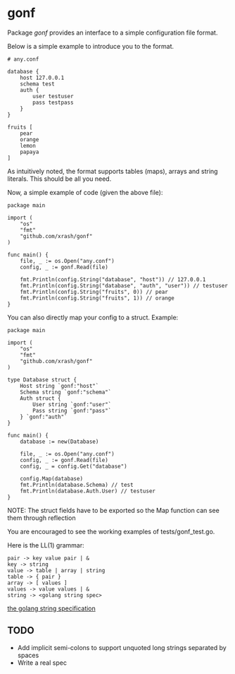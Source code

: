 # gonf

Package _gonf_ provides an interface to a simple configuration file format.

Below is a simple example to introduce you to the format.

    # any.conf

    database {
        host 127.0.0.1
        schema test
        auth {
            user testuser
            pass testpass
        }
    }

    fruits [
        pear
        orange
        lemon
        papaya
    ]

As intuitively noted, the format supports tables (maps), arrays and string literals. This should be all you need.

Now, a simple example of code (given the above file):

    package main

    import (
        "os"
        "fmt"
        "github.com/xrash/gonf"
    )

    func main() {
        file, _ := os.Open("any.conf")
        config, _ := gonf.Read(file)

        fmt.Println(config.String("database", "host")) // 127.0.0.1
        fmt.Println(config.String("database", "auth", "user")) // testuser
        fmt.Println(config.String("fruits", 0)) // pear
        fmt.Println(config.String("fruits", 1)) // orange
    }

You can also directly map your config to a struct. Example:

    package main

    import (
        "os"
        "fmt"
        "github.com/xrash/gonf"
    )

    type Database struct {
        Host string `gonf:"host"`
        Schema string `gonf:"schema"`
        Auth struct {
            User string `gonf:"user"`
            Pass string `gonf:"pass"`
        } `gonf:"auth"`
    }

    func main() {
        database := new(Database)

        file, _ := os.Open("any.conf")
        config, _ := gonf.Read(file)
        config, _ = config.Get("database")

        config.Map(database)
        fmt.Println(database.Schema) // test
        fmt.Println(database.Auth.User) // testuser
    }

NOTE: The struct fields have to be exported so the Map function can see them through reflection

You are encouraged to see the working examples of tests/gonf_test.go.

Here is the LL(1) grammar:

    pair -> key value pair | &
    key -> string
    value -> table | array | string
    table -> { pair }
    array -> [ values ]
    values -> value values | &
	string -> <golang string spec>

[the golang string specification](http://golang.org/ref/spec#String_literals)

## TODO
 - Add implicit semi-colons to support unquoted long strings separated by spaces
 - Write a real spec
